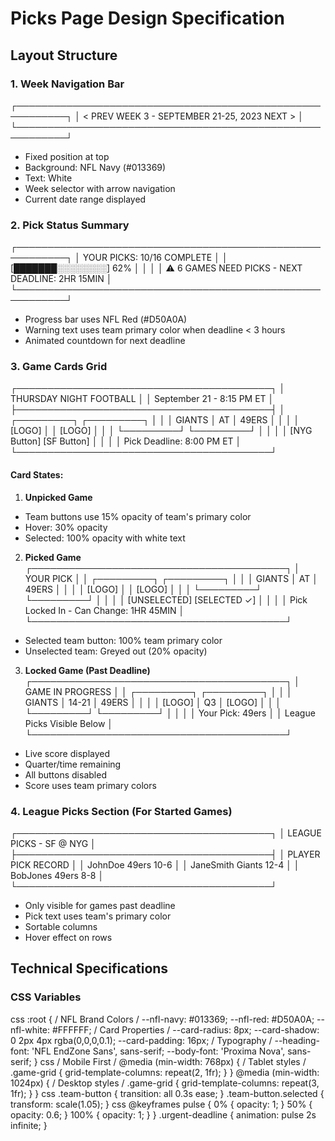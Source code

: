 # Picks Page Design Specification

## Layout Structure

### 1. Week Navigation Bar

┌──────────────────────────────────────────────────────────┐
│ < PREV WEEK 3 - SEPTEMBER 21-25, 2023 NEXT > │
└──────────────────────────────────────────────────────────┘
- Fixed position at top
- Background: NFL Navy (#013369)
- Text: White
- Week selector with arrow navigation
- Current date range displayed

### 2. Pick Status Summary
┌──────────────────────────────────────────────────────────┐
│ YOUR PICKS: 10/16 COMPLETE │
│ [███████░░░░░░░░] 62% │
│ │
│ ⚠️ 6 GAMES NEED PICKS - NEXT DEADLINE: 2HR 15MIN │
└──────────────────────────────────────────────────────────┘
- Progress bar uses NFL Red (#D50A0A)
- Warning text uses team primary color when deadline < 3 hours
- Animated countdown for next deadline

### 3. Game Cards Grid
┌─────────────────────────────────────────┐
│ THURSDAY NIGHT FOOTBALL │
│ September 21 - 8:15 PM ET │
├─────────────────────────────────────────┤
│ ┌─────────┐ ┌─────────┐ │
│ │ GIANTS │ AT │ 49ERS │ │
│ │ [LOGO] │ │ [LOGO] │ │
│ └─────────┘ └─────────┘ │
│ │
│ [NYG Button] [SF Button] │
│ │
│ Pick Deadline: 8:00 PM ET │
└─────────────────────────────────────────┘

#### Card States:

1. **Unpicked Game**
- Team buttons use 15% opacity of team's primary color
- Hover: 30% opacity
- Selected: 100% opacity with white text

2. **Picked Game**
┌─────────────────────────────────────────┐
│ YOUR PICK │
│ ┌─────────┐ ┌─────────┐ │
│ │ GIANTS │ AT │ 49ERS │ │
│ │ [LOGO] │ │ [LOGO] │ │
│ └─────────┘ └─────────┘ │
│ │
│ [UNSELECTED] [SELECTED ✓] │
│ │
│ Pick Locked In - Can Change: 1HR 45MIN │
└─────────────────────────────────────────┘
- Selected team button: 100% team primary color
- Unselected team: Greyed out (20% opacity)

3. **Locked Game (Past Deadline)**
┌─────────────────────────────────────────┐
│ GAME IN PROGRESS │
│ ┌─────────┐ ┌─────────┐ │
│ │ GIANTS │ 14-21 │ 49ERS │ │
│ │ [LOGO] │ Q3 │ [LOGO] │ │
│ └─────────┘ └─────────┘ │
│ │
│ Your Pick: 49ers │
│ League Picks Visible Below │
└─────────────────────────────────────────┘
- Live score displayed
- Quarter/time remaining
- All buttons disabled
- Score uses team primary colors

### 4. League Picks Section (For Started Games)
┌─────────────────────────────────────────┐
│ LEAGUE PICKS - SF @ NYG │
├─────────────────────────────────────────┤
│ PLAYER PICK RECORD │
│ JohnDoe 49ers 10-6 │
│ JaneSmith Giants 12-4 │
│ BobJones 49ers 8-8 │
└─────────────────────────────────────────┘
- Only visible for games past deadline
- Pick text uses team's primary color
- Sortable columns
- Hover effect on rows

## Technical Specifications

### CSS Variables
css
:root {
/ NFL Brand Colors /
--nfl-navy: #013369;
--nfl-red: #D50A0A;
--nfl-white: #FFFFFF;
/ Card Properties /
--card-radius: 8px;
--card-shadow: 0 2px 4px rgba(0,0,0,0.1);
--card-padding: 16px;
/ Typography /
--heading-font: 'NFL EndZone Sans', sans-serif;
--body-font: 'Proxima Nova', sans-serif;
}
css
/ Mobile First /
@media (min-width: 768px) {
/ Tablet styles /
.game-grid {
grid-template-columns: repeat(2, 1fr);
}
}
@media (min-width: 1024px) {
/ Desktop styles /
.game-grid {
grid-template-columns: repeat(3, 1fr);
}
}
css
.team-button {
transition: all 0.3s ease;
}
.team-button.selected {
transform: scale(1.05);
}
css
@keyframes pulse {
0% { opacity: 1; }
50% { opacity: 0.6; }
100% { opacity: 1; }
}
.urgent-deadline {
animation: pulse 2s infinite;
}


